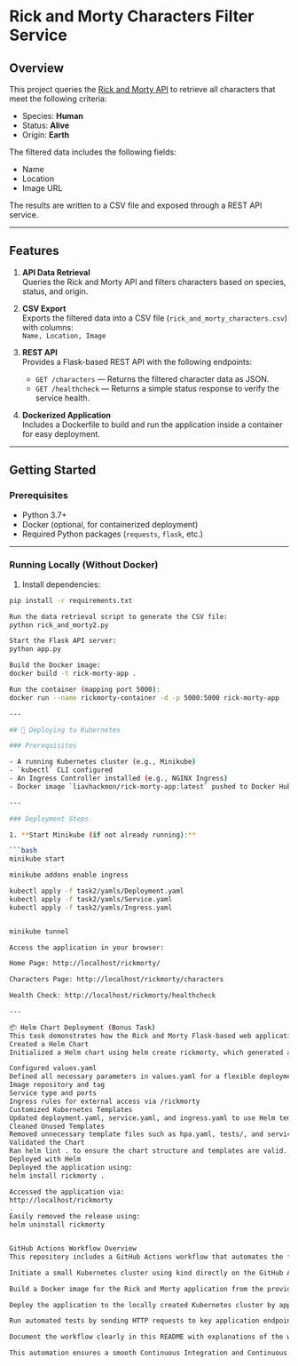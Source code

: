 # Rick and Morty Characters Filter Service

## Overview

This project queries the [Rick and Morty API](https://rickandmortyapi.com/documentation/#rest) to retrieve all characters that meet the following criteria:

- Species: **Human**
- Status: **Alive**
- Origin: **Earth**

The filtered data includes the following fields:

- Name
- Location
- Image URL

The results are written to a CSV file and exposed through a REST API service.

---

## Features

1. **API Data Retrieval**  
   Queries the Rick and Morty API and filters characters based on species, status, and origin.

2. **CSV Export**  
   Exports the filtered data into a CSV file (`rick_and_morty_characters.csv`) with columns:  
   `Name, Location, Image`

3. **REST API**  
   Provides a Flask-based REST API with the following endpoints:
   - `GET /characters` — Returns the filtered character data as JSON.
   - `GET /healthcheck` — Returns a simple status response to verify the service health.

4. **Dockerized Application**  
   Includes a Dockerfile to build and run the application inside a container for easy deployment.

---

## Getting Started

### Prerequisites

- Python 3.7+
- Docker (optional, for containerized deployment)
- Required Python packages (`requests`, `flask`, etc.)

---

### Running Locally (Without Docker)

1. Install dependencies:

```bash
pip install -r requirements.txt

Run the data retrieval script to generate the CSV file:
python rick_and_morty2.py

Start the Flask API server:
python app.py

Build the Docker image:
docker build -t rick-morty-app .

Run the container (mapping port 5000):
docker run --name rickmorty-container -d -p 5000:5000 rick-morty-app

---

## 🚀 Deploying to Kubernetes

### Prerequisites

- A running Kubernetes cluster (e.g., Minikube)
- `kubectl` CLI configured
- An Ingress Controller installed (e.g., NGINX Ingress)
- Docker image `liavhackmon/rick-morty-app:latest` pushed to Docker Hub

---

### Deployment Steps

1. **Start Minikube (if not already running):**

```bash
minikube start

minikube addons enable ingress

kubectl apply -f task2/yamls/Deployment.yaml
kubectl apply -f task2/yamls/Service.yaml
kubectl apply -f task2/yamls/Ingress.yaml


minikube tunnel

Access the application in your browser:

Home Page: http://localhost/rickmorty/

Characters Page: http://localhost/rickmorty/characters

Health Check: http://localhost/rickmorty/healthcheck

---

📦 Helm Chart Deployment (Bonus Task)
This task demonstrates how the Rick and Morty Flask-based web application was containerized and deployed to a Kubernetes cluster using Helm.
Created a Helm Chart
Initialized a Helm chart using helm create rickmorty, which generated a standardized folder structure including Chart.yaml, values.yaml, and a templates/ directory.

Configured values.yaml
Defined all necessary parameters in values.yaml for a flexible deployment:
Image repository and tag
Service type and ports
Ingress rules for external access via /rickmorty
Customized Kubernetes Templates
Updated deployment.yaml, service.yaml, and ingress.yaml to use Helm templating syntax (.Values) for full configurability.
Cleaned Unused Templates
Removed unnecessary template files such as hpa.yaml, tests/, and serviceaccount.yaml to keep the chart minimal and focused.
Validated the Chart
Ran helm lint . to ensure the chart structure and templates are valid.
Deployed with Helm
Deployed the application using:
helm install rickmorty .

Accessed the application via:
http://localhost/rickmorty
.
Easily removed the release using:
helm uninstall rickmorty


GitHub Actions Workflow Overview
This repository includes a GitHub Actions workflow that automates the following steps:

Initiate a small Kubernetes cluster using kind directly on the GitHub Actions runner.

Build a Docker image for the Rick and Morty application from the provided Dockerfile.

Deploy the application to the locally created Kubernetes cluster by applying Kubernetes manifests.

Run automated tests by sending HTTP requests to key application endpoints to verify deployment success.

Document the workflow clearly in this README with explanations of the workflow, jobs, and steps involved.

This automation ensures a smooth Continuous Integration and Continuous Deployment (CI/CD) process, validating that the application is built, deployed, and tested on every push to the main branch.


